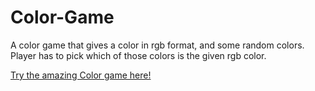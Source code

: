 # Color-Game
A color game that gives a color in rgb format, and some random colors. Player has to pick which of those colors is the given rgb color.

[Try the amazing Color game here!](https://thimbleprojects.org/maelleth/450957/)
